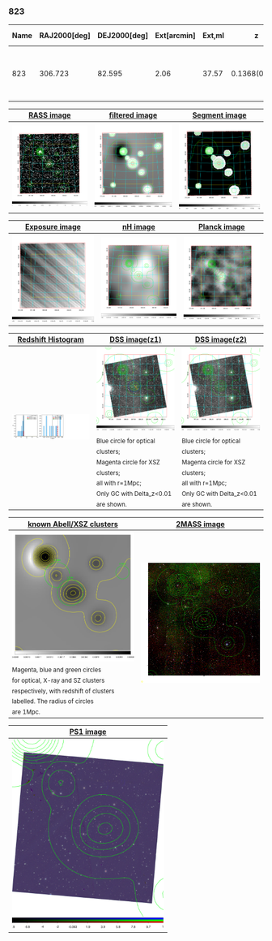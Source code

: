 <div STYLE="page-break-after: always;"></div>

### 823

|Name|RAJ2000[deg]|DEJ2000[deg] |Ext[arcmin]| Ext,ml | z | z_src| C|GC(XSZ,Delta_z<0.01)| GC(OPT,Delta_z<0.01)|GC| R_sig[arcmin] | R500[arcmin] | R500[Mpc]| CRsig[c/s] | CR500[c/s] |L500[1E44 erg/s]|F500[1E-12 erg/s/cm^2]| M500[1E14 Msun]|Tx[keV]|Cnt_sig|Beta|Rc[arcmin]|Comment|Alias|
|---|---|---|---|---|---|------|---|--------|---------|----------|---|---|---|---|---|---|---|---|---|---|---|---|---|---|
|823| 306.723| 82.595| 2.06| 37.57| 0.1368(0.008)| z1, z_opt| S| -| W| A, Tar, W| 27.169| 7.075| 1.027| 0.229(0.048)| 0.204(0.043)| 1.859(0.317)| 3.734(0.638)| 3.52(0.29)| 4.86(0.26)| 479.0| 0.504(-0.003+0.007)| 2.837(-0.241+0.279)| An SZ cluster with no $z$ and offset = 0.20 Mpc| t065|

|[RASS image](../image/823/823_img.pdf)|[filtered image](../image/823/823_fil.pdf)|[Segment image](../image/823/823_seg.pdf)|
|-------------------|--------------------|-------------------|
| <img src="../image/823/823_img.png" width="300">  | <img src="../image/823/823_fil.png" width="300">   | <img src="../image/823/823_seg.png" width="300">  |

|[Exposure image](../image/823/823_mex.pdf)| [nH image](../image/823/823_nh.pdf)| [Planck image](../image/823/823_p.pdf)|
|-------------------|--------------------|-------------------|
|<img src="../image/823/823_mex.png" width="300">   | <img src="../image/823/823_nh.png" width="300">    | <img src="../image/823/823_p.png" width="300"> |

|[Redshift Histogram](../image/823/823_zg.pdf) | [DSS image(z1)](../image/823/823_dss_z1.pdf)      |  [DSS image(z2)](../image/823/823_dss_z2.pdf)    |
|-------------------|--------------------|-------------------|
|<img src="../image/823/823_zg.png" width="300"> |<img src="../image/823/823_dss_z1.png" width="300"> <sub><br>Blue circle for optical clusters; <br>Magenta circle for XSZ clusters; <br>all with r=1Mpc; <br>Only GC with Delta_z<0.01 are shown. </sub>| <img src="../image/823/823_dss_z2.png" width="300"><sub><br>Blue circle for optical clusters; <br>Magenta circle for XSZ clusters; <br>all with r=1Mpc; <br>Only GC with Delta_z<0.01 are shown. </sub> |

|[known Abell/XSZ clusters](../image/823/823_gc.pdf) | [2MASS image](../image/823/823_2mass.pdf)      |
|-------------------|-------------------|
|<img src=../image/823/823_gc.png width="300"> <br><sub>Magenta, blue and green circles <br>for optical, X-ray and SZ clusters <br>respectively, with redshift of clusters <br>labelled. The radius of circles <br>are 1Mpc.</sub>|<img src="../image/823/823_2mass.png" width="300">  |

|[PS1 image](../image/823/823_ps1.pdf)            |
|-------------------|
| <img src="../image/823/823_ps1.pdf" width="300">  |
